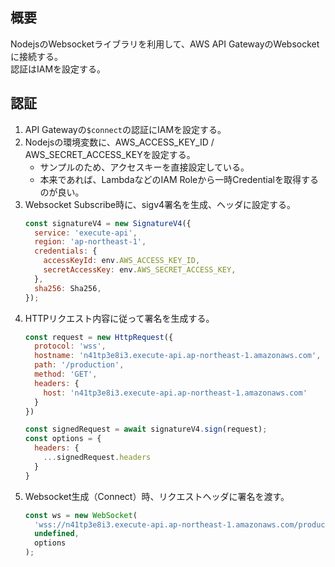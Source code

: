 ## 概要
NodejsのWebsocketライブラリを利用して、AWS API GatewayのWebsocketに接続する。  
認証はIAMを設定する。

## 認証
1. API Gatewayの`$connect`の認証にIAMを設定する。
2. Nodejsの環境変数に、AWS_ACCESS_KEY_ID / AWS_SECRET_ACCESS_KEYを設定する。
    * サンプルのため、アクセスキーを直接設定している。
    * 本来であれば、LambdaなどのIAM Roleから一時Credentialを取得するのが良い。
3. Websocket Subscribe時に、sigv4署名を生成、ヘッダに設定する。
    ```js
    const signatureV4 = new SignatureV4({
      service: 'execute-api',
      region: 'ap-northeast-1',
      credentials: {
        accessKeyId: env.AWS_ACCESS_KEY_ID,
        secretAccessKey: env.AWS_SECRET_ACCESS_KEY,
      },
      sha256: Sha256,
    });
    ```
4. HTTPリクエスト内容に従って署名を生成する。
    ```js
    const request = new HttpRequest({
      protocol: 'wss',
      hostname: 'n41tp3e8i3.execute-api.ap-northeast-1.amazonaws.com',
      path: '/production',
      method: 'GET',
      headers: {
        host: 'n41tp3e8i3.execute-api.ap-northeast-1.amazonaws.com'
      }
    })
   
    const signedRequest = await signatureV4.sign(request);
    const options = {
      headers: {
        ...signedRequest.headers
      }
    }
    ```
5. Websocket生成（Connect）時、リクエストヘッダに署名を渡す。
    ```js
    const ws = new WebSocket(
      'wss://n41tp3e8i3.execute-api.ap-northeast-1.amazonaws.com/production',
      undefined,
      options
    );
    ```
